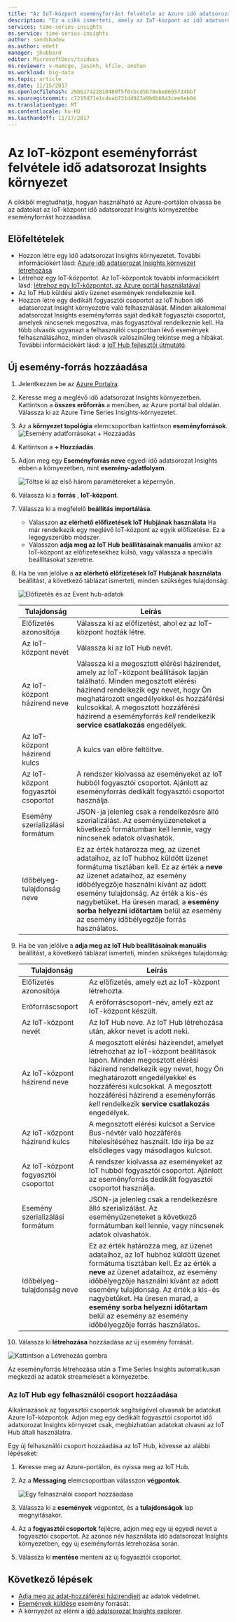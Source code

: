 ```yaml
---
title: "Az IoT-központ eseményforrást felvétele az Azure idő adatsorozat Insights környezet |} Microsoft Docs"
description: "Ez a cikk ismerteti, amely az IoT-központ az idő adatsorozat Insights-környezethez csatlakozik egy eseményforrás hozzáadása"
services: time-series-insights
ms.service: time-series-insights
author: sandshadow
ms.author: edett
manager: jhubbard
editor: MicrosoftDocs/tsidocs
ms.reviewer: v-mamcge, jasonh, kfile, anshan
ms.workload: big-data
ms.topic: article
ms.date: 11/15/2017
ms.openlocfilehash: 29b617422810480f5f8cbcd5b78ebe8605734bbf
ms.sourcegitcommit: c7215d71e1cdeab731dd923a9b6b6643cee6eb04
ms.translationtype: MT
ms.contentlocale: hu-HU
ms.lasthandoff: 11/17/2017
---
```

# <a name="how-to-add-an-iot-hub-event-source-to-time-series-insights-environment"></a>Az IoT-központ eseményforrást felvétele idő adatsorozat Insights környezet
A cikkből megtudhatja, hogyan használható az Azure-portálon olvassa be az adatokat az IoT-központ idő adatsorozat Insights környezetébe eseményforrást hozzáadása.

## <a name="prerequisites"></a>Előfeltételek
- Hozzon létre egy idő adatsorozat Insights környezetet. További információkért lásd: [Azure idő adatsorozat Insights környezet létrehozása](time-series-insights-get-started.md) 
- Létrehoz egy IoT-központot. Az IoT-központok további információkért lásd: [létrehoz egy IoT-központot, az Azure portál használatával](../iot-hub/iot-hub-create-through-portal.md)
- Az IoT Hub küldési aktív üzenet események rendelkeznie kell.
- Hozzon létre egy dedikált fogyasztói csoportot az IoT hubon idő adatsorozat Insight környezetre való felhasználását. Minden alkalommal adatsorozat Insights eseményforrás saját dedikált fogyasztói csoportot, amelyek nincsenek megosztva, más fogyasztóval rendelkeznie kell. Ha több olvasók ugyanazt a felhasználói csoportban lévő események felhasználásához, minden olvasók valószínűleg tekintse meg a hibákat. További információkért lásd: a [IoT Hub fejlesztői útmutató](../iot-hub/iot-hub-devguide.md).

## <a name="add-a-new-event-source"></a>Új esemény-forrás hozzáadása
1. Jelentkezzen be az [Azure Portalra](https://portal.azure.com).

2. Keresse meg a meglévő idő adatsorozat Insights környezetben. Kattintson a **összes erőforrás** a menüben, az Azure portál bal oldalán. Válassza ki az Azure Time Series Insights-környezetet.

3. Az a **környezet topológia** elemcsoportban kattintson **eseményforrások**.
   ![Esemény adatforrásokat + Hozzáadás](media/time-series-insights-how-to-add-an-event-source-iothub/1-event-sources.png)

4. Kattintson a **+ Hozzáadás**.

5. Adjon meg egy **Eseményforrás neve** egyedi idő adatsorozat Insights ebben a környezetben, mint **esemény-adatfolyam**.

   ![Töltse ki az első három paramétereket a képernyőn.](media/time-series-insights-how-to-add-an-event-source-iothub/2-import-option.png)

6. Válassza ki a **forrás** , **IoT-központ**.

7. Válassza ki a megfelelő **beállítás importálása**. 
   - Válasszon **az elérhető előfizetések IoT Hubjának használata** Ha már rendelkezik egy meglévő IoT-központ az egyik előfizetése. Ez a legegyszerűbb módszer.
   - Válasszon **adja meg az IoT Hub beállításainak manuális** amikor az IoT-központ az előfizetésekhez külső, vagy válassza a speciális beállításokat szeretne. 

8. Ha be van jelölve a **az elérhető előfizetések IoT Hubjának használata** beállítást, a következő táblázat ismerteti, minden szükséges tulajdonság:

   ![Előfizetés és az Event hub-adatok](media/time-series-insights-how-to-add-an-event-source-iothub/3-new-event-source.png)

   | Tulajdonság | Leírás |
   | --- | --- |
   | Előfizetés azonosítója | Válassza ki az előfizetést, ahol ez az IoT-központ hozták létre.
   | Az IoT-központ nevét | Válassza ki az IoT Hub nevét.
   | Az IoT-központ házirend neve | Válassza ki a megosztott elérési házirendet, amely az IoT-központ beállítások lapján található. Minden megosztott elérési házirend rendelkezik egy nevet, hogy Ön meghatározott engedélyekkel és hozzáférési kulcsokkal. A megosztott hozzáférési házirend a eseményforrás *kell* rendelkezik **service csatlakozás** engedélyek.
   | Az IoT-központ házirend kulcs | A kulcs van előre feltöltve.
   | Az IoT-központ fogyasztói csoportot | A rendszer kiolvassa az eseményeket az IoT hubból fogyasztói csoportot. Ajánlott az eseményforrás dedikált fogyasztói csoportot használja.
   | Esemény szerializálási formátum | JSON-ja jelenleg csak a rendelkezésre álló szerializálást. Az eseményüzeneteket a következő formátumban kell lennie, vagy nincsenek adatok olvashatók. |
   | Időbélyeg-tulajdonság neve | Ez az érték határozza meg, az üzenet adataihoz, az IoT hubhoz küldött üzenet formátuma tisztában kell. Ez az érték a **neve** az üzenet adataihoz, az esemény időbélyegzője használni kívánt az adott esemény tulajdonság. Az érték a kis-és nagybetűket. Ha üresen marad, a **esemény sorba helyezni időtartam** belül az esemény az esemény időbélyegzője forrás használatos. |

9. Ha be van jelölve a **adja meg az IoT Hub beállításainak manuális** beállítást, a következő táblázat ismerteti, minden szükséges tulajdonság:

   | Tulajdonság | Leírás |
   | --- | --- |
   | Előfizetés azonosítója | Az előfizetés, amely ezt az IoT-központ létrehozta.
   | Erőforráscsoport | A erőforráscsoport-név, amely ezt az IoT-központ készült.
   | Az IoT-központ nevét | Az IoT Hub neve. Az IoT Hub létrehozása után, akkor nevet is adott neki.
   | Az IoT-központ házirend neve | A megosztott elérési házirendet, amelyet létrehozhat az IoT-központ beállítások lapon. Minden megosztott elérési házirend rendelkezik egy nevet, hogy Ön meghatározott engedélyekkel és hozzáférési kulcsokkal. A megosztott hozzáférési házirend a eseményforrás *kell* rendelkezik **service csatlakozás** engedélyek.
   | Az IoT-központ házirend kulcs | A megosztott elérési kulcsot a Service Bus-névtér való hozzáférés hitelesítéséhez használt. Ide írja be az elsődleges vagy másodlagos kulcsot.
   | Az IoT-központ fogyasztói csoportot | A rendszer kiolvassa az eseményeket az IoT hubból fogyasztói csoportot. Ajánlott az eseményforrás dedikált fogyasztói csoportot használja.
   | Esemény szerializálási formátum | JSON-ja jelenleg csak a rendelkezésre álló szerializálást. Az eseményüzeneteket a következő formátumban kell lennie, vagy nincsenek adatok olvashatók. |
   | Időbélyeg-tulajdonság neve | Ez az érték határozza meg, az üzenet adataihoz, az IoT hubhoz küldött üzenet formátuma tisztában kell. Ez az érték a **neve** az üzenet adataihoz, az esemény időbélyegzője használni kívánt az adott esemény tulajdonság. Az érték a kis-és nagybetűket. Ha üresen marad, a **esemény sorba helyezni időtartam** belül az esemény az esemény időbélyegzője forrás használatos. |

10. Válassza ki **létrehozása** hozzáadása az új esemény forrását.

   ![Kattintson a Létrehozás gombra](media/time-series-insights-how-to-add-an-event-source-iothub/4-create-button.png)

   Az eseményforrás létrehozása után a Time Series Insights automatikusan megkezdi az adatok streamelését a környezetbe.

### <a name="add-a-consumer-group-to-your-iot-hub"></a>Az IoT Hub egy felhasználói csoport hozzáadása
Alkalmazások az fogyasztói csoportok segítségével olvasnak be adatokat Azure IoT-központok. Adjon meg egy dedikált fogyasztói csoportot idő adatsorozat Insights környezet csak, megbízhatóan adatokat olvasni az IoT Hub általi használatra.

Egy új felhasználói csoport hozzáadása az IoT Hub, kövesse az alábbi lépéseket:
1. Keresse meg az Azure-portálon, és nyissa meg az IoT Hub.

2. Az a **Messaging** elemcsoportban válasszon **végpontok**. 

   ![Egy felhasználói csoport hozzáadása](media/time-series-insights-how-to-add-an-event-source-iothub/5-add-consumer-group.png)

3. Válassza ki a **események** végpontot, és a **tulajdonságok** lap megnyitásakor.

4. Az a **fogyasztói csoportok** fejlécre, adjon meg egy új egyedi nevet a fogyasztói csoportot. Az azonos név használata idő adatsorozat Insights környezetben, egy új eseményforrás létrehozása során.

5. Válassza ki **mentése** menteni az új fogyasztói csoportot.

## <a name="next-steps"></a>Következő lépések
- [Adja meg az adat-hozzáférési házirendjeit](time-series-insights-data-access.md) az adatok védelmét.
- [Események küldése](time-series-insights-send-events.md) esemény forrását.
- A környezet az elérni a [idő adatsorozat Insights explorer](https://insights.timeseries.azure.com).
